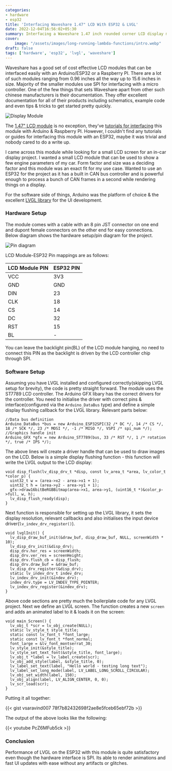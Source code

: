 ```yaml
---
categories:
- hardware
- esp32
title: 'Interfacing Waveshare 1.47" LCD With ESP32 & LVGL'
date: 2022-12-04T16:56:02+05:30
summary: Interfacing a Waveshare 1.47 inch rounded corner LCD display module with ESP32 & LVGL library
cover:
    image: "/assets/images/long-running-lambda-functions/intro.webp"
draft: false
tags: ['hardware', 'esp32', 'lvgl', 'waveshare']
---
```


Waveshare has a good set of cost effective LCD modules that can be interfaced easily with an Arduino/ESP32 or a Raspberry PI. There are a lot of such modules ranging from 0.96 inches all the way up to 15.6 inches in size. Majority of the smaller modules use SPI for interfacing with a micro controller. One of the few things that sets Waveshare apart from other such chinese manufacturers is their documentation. They offer excellent documentation for all of their products including schematics, example code and even tips & tricks to get started pretty quickly.

![Display Module](/assets/images/interfacing-waveshare-147-inch-lcd/waveshare_147_inch_lcd.jpg)

The [1.47" LCD module](https://www.waveshare.com/1.47inch-lcd-module.htm) is no exception, they've [tutorials for interfacing](https://www.waveshare.com/wiki/1.47inch_LCD_Module) this module with Arduino & Raspberry PI. However, I couldn't find any tutorials or guides for interfacing this module with an ESP32, maybe it was trivial and nobody cared to do a write up.

I came across this module while looking for a small LCD screen for an in-car display project. I wanted a small LCD module that can be used to show a few engine parameters of my car. Form factor and size was a deciding factor and this module was an exact fit for my use case. Wanted to use an ESP32 for the project as it has a built in CAN bus controller and is powerful enough to process a bunch of CAN frames in a second while rendering things on a display. 

For the software side of things, Arduino was the platform of choice & the excellent [LVGL library](https://lvgl.io/) for the UI development.

### Hardware Setup ###

The module comes with a cable with an 8 pin JST connector on one end and dupont female connectors on the other end for easy connections. Below diagram shows the hardware setup/pin diagram for the project.

![Pin diagram](/assets/images/interfacing-waveshare-147-inch-lcd/hardware_diagram.png)

LCD Module-ESP32 Pin mappings are as follows:

| LCD Module PIN | ESP32 PIN |
|----------------|-----------|
| VCC            | 3V3       |
| GND            | GND       |
| DIN            | 23        |
| CLK            | 18        |
| CS             | 14        |
| DC             | 32        |
| RST            | 15        |
| BL             | -         |

You can leave the backlight pin(BL) of the LCD module hanging, no need to connect this PIN as the backlight is driven by the LCD controller chip through SPI.

### Software Setup ###

Assuming you have LVGL installed and configured correctly(skipping LVGL setup for brevity), the code is pretty straight forward. The module uses the ST7789 LCD controller. The Arduino GFX libary has the correct drivers for the controller. You need to initialise the driver with correct pins & interface(configured via the `Arduino_DataBus` type) and define a simple display flushing callback for the LVGL library. Relevant parts below:

```
//Data bus definition
Arduino_DataBus *bus = new Arduino_ESP32SPI(32 /* DC */, 14 /* CS */, 18 /* SCK */, 23 /* MOSI */, -1 /* MISO */, VSPI /* spi_num */);
//Graphics handle init
Arduino_GFX *gfx = new Arduino_ST7789(bus, 33 /* RST */, 1 /* rotation */, true /* IPS */);
```

The above lines will create a driver handle that can be used to draw images on the LCD.
Below is a simple display flushing function - this function will write the LVGL output to the LCD display:

```
void disp_flush(lv_disp_drv_t *disp, const lv_area_t *area, lv_color_t *color_p) {
  uint32_t w = (area->x2 - area->x1 + 1);
  uint32_t h = (area->y2 - area->y1 + 1);
  gfx->draw16bitBeRGBBitmap(area->x1, area->y1, (uint16_t *)&color_p->full, w, h);
  lv_disp_flush_ready(disp);
}
```

Next function is responsible for setting up the LVGL library, it sets the display resolution, relevant callbacks and also initialises the input device driver(`lv_indev_drv_register()`).

```
void lvglInit() {
  lv_disp_draw_buf_init(&draw_buf, disp_draw_buf, NULL, screenWidth * 10);
  lv_disp_drv_init(&disp_drv);
  disp_drv.hor_res = screenWidth;
  disp_drv.ver_res = screenHeight;
  disp_drv.flush_cb = disp_flush;
  disp_drv.draw_buf = &draw_buf;
  lv_disp_drv_register(&disp_drv);
  static lv_indev_drv_t indev_drv;
  lv_indev_drv_init(&indev_drv);
  indev_drv.type = LV_INDEV_TYPE_POINTER;
  lv_indev_drv_register(&indev_drv);
}
```

Above code sections are pretty much the boilerplate code for any LVGL project. Next we define an LVGL screen. The function creates a new `screen` and adds an animated label to it & loads it on the screen:

```
void main_Screen() {
  lv_obj_t *scr = lv_obj_create(NULL);
  static lv_style_t style_title;
  static const lv_font_t *font_large;
  static const lv_font_t *font_normal;
  font_large = &lv_font_montserrat_30;
  lv_style_init(&style_title);
  lv_style_set_text_font(&style_title, font_large);
  lv_obj_t *label = lv_label_create(scr);
  lv_obj_add_style(label, &style_title, 0);
  lv_label_set_text(label, "Hello world - testing long text");
  lv_label_set_long_mode(label, LV_LABEL_LONG_SCROLL_CIRCULAR);
  lv_obj_set_width(label, 150);
  lv_obj_align(label, LV_ALIGN_CENTER, 0, 0);
  lv_scr_load(scr);
}
```

Putting it all together:

{{< gist vsaravind007 78f7b82432698f2ae8e5fceb65ebf72b >}}

The output of the above looks like the following:

{{< youtube PcZ6MFub5ck >}}

### Conclusion ### 
Performance of LVGL on the ESP32 with this module is quite satisfactory even though the hardware interface is SPI. Its able to render animations and fast UI updates with ease without any artifacts or glitches.